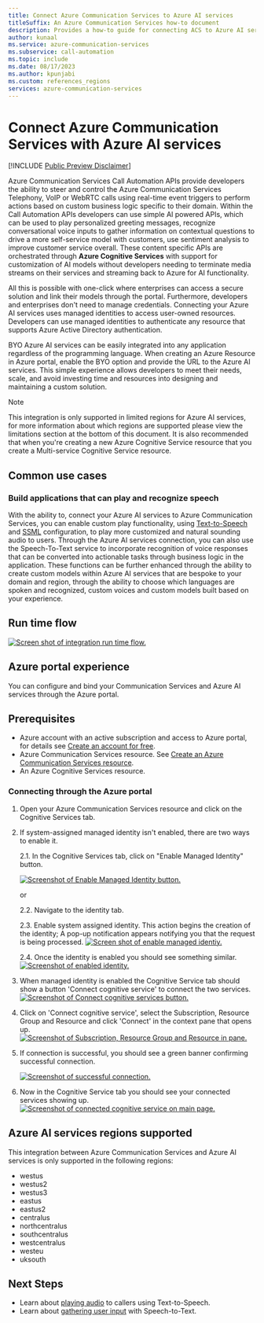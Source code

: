 ```yaml
---
title: Connect Azure Communication Services to Azure AI services
titleSuffix: An Azure Communication Services how-to document
description: Provides a how-to guide for connecting ACS to Azure AI services.
author: kunaal
ms.service: azure-communication-services
ms.subservice: call-automation
ms.topic: include
ms.date: 08/17/2023
ms.author: kpunjabi
ms.custom: references_regions
services: azure-communication-services
---
```


# Connect Azure Communication Services with Azure AI services

[!INCLUDE [Public Preview Disclaimer](../../includes/public-preview-include-document.md)]


Azure Communication Services Call Automation APIs provide developers the ability to steer and control the Azure Communication Services Telephony, VoIP or WebRTC calls using real-time event triggers to perform actions based on custom business logic specific to their domain. Within the Call Automation APIs developers can use simple AI powered APIs, which can be used to play personalized greeting messages, recognize conversational voice inputs to gather information on contextual questions to drive a more self-service model with customers, use sentiment analysis to improve customer service overall. These content specific APIs are orchestrated through **Azure Cognitive Services** with support for customization of AI models without developers needing to terminate media streams on their services and streaming back to Azure for AI functionality. 

All this is possible with one-click where enterprises can access a secure solution and link their models through the portal. Furthermore, developers and enterprises don't need to manage credentials. Connecting your Azure AI services uses managed identities to access user-owned resources. Developers can use managed identities to authenticate any resource that supports Azure Active Directory authentication.

BYO Azure AI services can be easily integrated into any application regardless of the programming language. When creating an Azure Resource in Azure portal, enable the BYO option and provide the URL to the Azure AI services. This simple experience allows developers to meet their needs, scale, and avoid investing time and resources into designing and maintaining a custom solution.

> [!NOTE]
> This integration is only supported in limited regions for Azure AI services, for more information about which regions are supported please view the limitations section at the bottom of this document. It is also recommended that when you're creating a new Azure Cognitive Service resource that you create a Multi-service Cognitive Service resource.

## Common use cases

### Build applications that can play and recognize speech 

With the ability to, connect your Azure AI services to Azure Communication Services, you can enable custom play functionality, using [Text-to-Speech](../../../../articles/cognitive-services/Speech-Service/text-to-speech.md) and [SSML](../../../../articles/cognitive-services/Speech-Service/speech-synthesis-markup.md) configuration, to play more customized and natural sounding audio to users. Through the Azure AI services connection, you can also use the Speech-To-Text service to incorporate recognition of voice responses that can be converted into actionable tasks through business logic in the application. These functions can be further enhanced through the ability to create custom models within Azure AI services that are bespoke to your domain and region, through the ability to choose which languages are spoken and recognized, custom voices and custom models built based on your experience. 

## Run time flow
[![Screen shot of integration run time flow.](./media/run-time-flow.png)](./media/run-time-flow.png#lightbox)

## Azure portal experience
You can configure and bind your Communication Services and Azure AI services through the Azure portal. 

## Prerequisites 
- Azure account with an active subscription and access to Azure portal, for details see [Create an account for free](https://azure.microsoft.com/free/).
- Azure Communication Services resource. See [Create an Azure Communication Services resource](../../quickstarts/create-communication-resource.md?tabs=windows&pivots=platform-azp). 
- An Azure Cognitive Services resource.

### Connecting through the Azure portal

1. Open your Azure Communication Services resource and click on the Cognitive Services tab.
2. If system-assigned managed identity isn't enabled, there are two ways to enable it.

   2.1. In the Cognitive Services tab, click on "Enable Managed Identity" button.
   
   [![Screenshot of Enable Managed Identity button.](./media/enabled-identity.png)](./media/enabled-identity.png#lightbox)

   or

   2.2. Navigate to the identity tab.
  
   2.3. Enable system assigned identity. This action begins the creation of the identity; A pop-up notification appears notifying you that the request is being processed.
  [![Screen shot of enable managed identiy.](./media/enable-system-identity.png)](./media/enable-system-identity.png#lightbox)

   2.4. Once the identity is enabled you should see something similar.
   [![Screenshot of enabled identity.](./media/identity-saved.png)](./media/identity-saved.png#lightbox)

3. When managed identity is enabled the Cognitive Service tab should show a button 'Connect cognitive service' to connect the two services.
[![Screenshot of Connect cognitive services button.](./media/cognitive-services.png)](./media/cog-svc.png#lightbox)

4. Click on 'Connect cognitive service', select the Subscription, Resource Group and Resource and click 'Connect' in the context pane that opens up.
   [![Screenshot of Subscription, Resource Group and Resource in pane.](./media/choose-options.png)](./media/choose-options.png#lightbox)
5. If connection is successful, you should see a green banner confirming successful connection.

   [![Screenshot of successful connection.](./media/connected.png)](./media/connected.png#lightbox)

6. Now in the Cognitive Service tab you should see your connected services showing up. 
[![Screenshot of connected cognitive service on main page.](./media/new-entry-created.png)](./media/new-entry-created.png#lightbox)

## Azure AI services regions supported

This integration between Azure Communication Services and Azure AI services is only supported in the following regions:
- westus
- westus2
- westus3
- eastus
- eastus2
- centralus
- northcentralus
- southcentralus
- westcentralus
- westeu
- uksouth

## Next Steps
- Learn about [playing audio](../../concepts/call-automation/play-action.md) to callers using Text-to-Speech.
- Learn about [gathering user input](../../concepts/call-automation/recognize-action.md) with Speech-to-Text.

